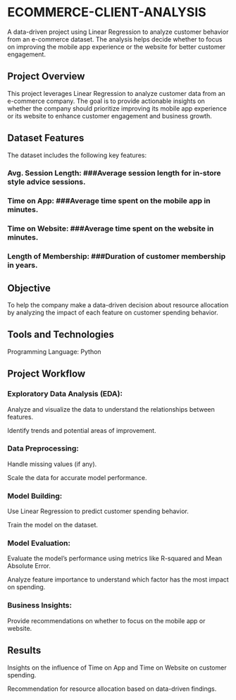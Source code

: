 # ECOMMERCE-CLIENT-ANALYSIS
 A data-driven project using Linear Regression to analyze customer behavior from an e-commerce dataset. The analysis helps decide whether to focus on improving the mobile app experience or the website for better customer engagement.

## Project Overview

This project leverages Linear Regression to analyze customer data from an e-commerce company. The goal is to provide actionable insights on whether the company should prioritize improving its mobile app experience or its website to enhance customer engagement and business growth.

## Dataset Features

The dataset includes the following key features:

### Avg. Session Length: ###Average session length for in-store style advice sessions.

### Time on App: ###Average time spent on the mobile app in minutes.

### Time on Website: ###Average time spent on the website in minutes.

### Length of Membership: ###Duration of customer membership in years.

## Objective

To help the company make a data-driven decision about resource allocation by analyzing the impact of each feature on customer spending behavior.

## Tools and Technologies

Programming Language: Python

## Project Workflow

### Exploratory Data Analysis (EDA):

Analyze and visualize the data to understand the relationships between features.

Identify trends and potential areas of improvement.

### Data Preprocessing:

Handle missing values (if any).

Scale the data for accurate model performance.

### Model Building:

Use Linear Regression to predict customer spending behavior.

Train the model on the dataset.

### Model Evaluation:

Evaluate the model’s performance using metrics like R-squared and Mean Absolute Error.

Analyze feature importance to understand which factor has the most impact on spending.

### Business Insights:

Provide recommendations on whether to focus on the mobile app or website.

## Results

Insights on the influence of Time on App and Time on Website on customer spending.

Recommendation for resource allocation based on data-driven findings.

